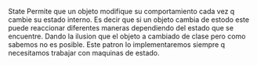 State
Permite que un objeto modifique su comportamiento cada vez q cambie su estado interno. Es decir que si un objeto cambia de estodo este puede reaccionar diferentes maneras dependiendo del estado que se encuentre. Dando la ilusion que el objeto a cambiado de clase pero como sabemos no es posible.
Este patron lo implementaremos siempre q necesitamos trabajar con maquinas de estado.